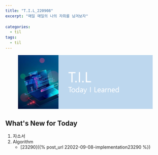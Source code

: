 ```yaml
---
title: "T.I.L_220908"
excerpt: "매일 매일의 나의 자취를 남겨보자"

categories:
  - til
tags:
  - til
---
```

<figure>
    <img src="/assets/images/til_image.png">
</figure>

## What's New for Today   
1. 자소서
2. Algorithm
    - [23290]({% post_url 22022-09-08-implementation23290 %})




  




